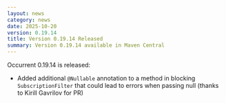 ```yaml
---
layout: news
category: news
date: 2025-10-20
version: 0.19.14
title: Version 0.19.14 Released
summary: Version 0.19.14 available in Maven Central 
---
```


Occurrent 0.19.14 is released:

* Added additional `@Nullable` annotation to a method in blocking `SubscriptionFilter` that could lead to errors when passing null (thanks to Kirill Gavrilov for PR)